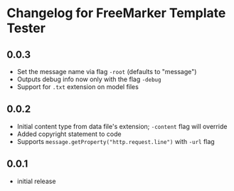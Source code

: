 # Changelog for FreeMarker Template Tester

## 0.0.3

* Set the message name via flag `-root` (defaults to "message")
* Outputs debug info now only with the flag `-debug`
* Support for `.txt` extension on model files

## 0.0.2

* Initial content type from data file's extension; `-content` flag will override
* Added copyright statement to code
* Supports `message.getProperty("http.request.line")` with `-url` flag

## 0.0.1

* initial release